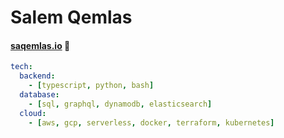 # Salem Qemlas

#### [saqemlas.io](https://saqemlas.io/) 👋

```yaml
tech:
  backend:
    - [typescript, python, bash]
  database:
    - [sql, graphql, dynamodb, elasticsearch]
  cloud: 
    - [aws, gcp, serverless, docker, terraform, kubernetes]
```
